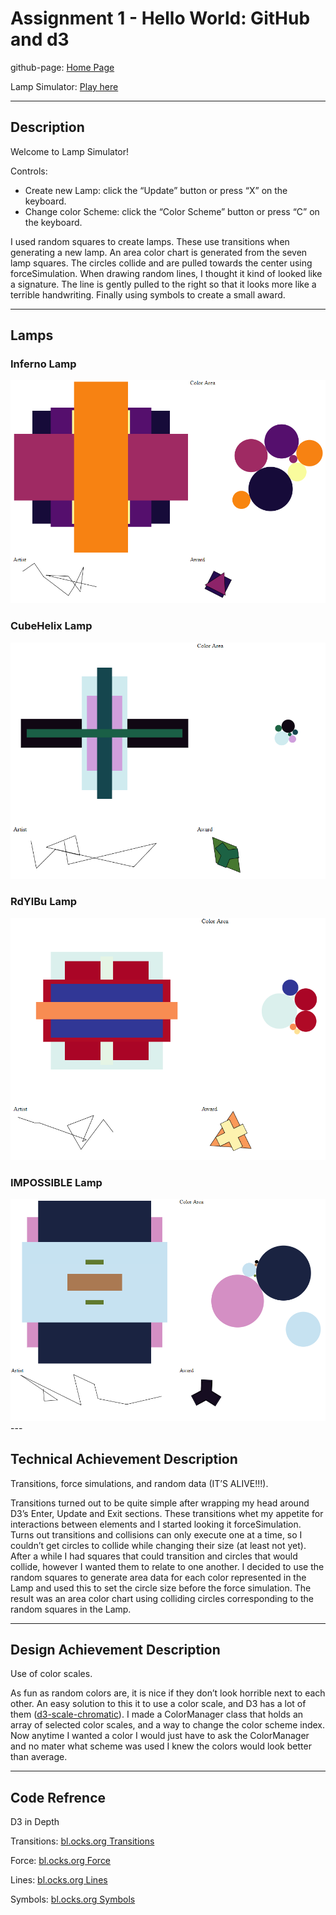 Assignment 1 - Hello World: GitHub and d3  
===
github-page: <a href="https://fish1natank.github.io/01-ghd3-1/" target="_blank">Home Page</a>

Lamp Simulator: <a href="https://fish1natank.github.io/01-ghd3-1/LampSimulator.html" target="_blank">Play here</a>

---

Description
---
Welcome to Lamp Simulator!

Controls:
 - Create new Lamp: click the “Update” button or press “X” on the keyboard.
 - Change color Scheme: click the “Color Scheme” button or press “C” on the keyboard.

I used random squares to create lamps. These use transitions when generating a new lamp. An area color chart is generated from the seven lamp squares. The circles collide and are pulled towards the center using forceSimulation. When drawing random lines, I thought it kind of looked like a signature. The line is gently pulled to the right so that it looks more like a terrible handwriting. Finally using symbols to create a small award.

---

Lamps
---
### Inferno Lamp
<img src="Images/InfernoLamp.PNG" alt="InfernoLamp">


### CubeHelix Lamp
<img src="Images/CubeHelixLamp.PNG" alt="CubeHelixLamp">


### RdYlBu Lamp
<img src="Images/RdYlBuLamp.PNG" alt="RdYlBuLamp">


### IMPOSSIBLE Lamp
<img src="Images/ImpossibleLamp.PNG" alt="ImpossibleLamp">
---

Technical Achievement Description
---
Transitions, force simulations, and random data (IT’S ALIVE!!!).

Transitions turned out to be quite simple after wrapping my head around D3’s Enter, Update and Exit sections. These transitions whet my appetite for interactions between elements and I started looking it forceSimulation. Turns out transitions and collisions can only execute one at a time, so I couldn’t get circles to collide while changing their size (at least not yet). After a while I had squares that could transition and circles that would collide, however I wanted them to relate to one another. I decided to use the random squares to generate area data for each color represented in the Lamp and used this to set the circle size before the force simulation. The result was an area color chart using colliding circles corresponding to the random squares in the Lamp.

---

Design Achievement Description
---
Use of color scales.

As fun as random colors are, it is nice if they don’t look horrible next to each other. An easy solution to this it to use a color scale, and D3 has a lot of them (<a href="https://github.com/d3/d3-scale-chromatic" target="_blank">d3-scale-chromatic</a>). I made a ColorManager class that holds an array of selected color scales, and a way to change the color scheme index. Now anytime I wanted a color I would just have to ask the ColorManager and no mater what scheme was used I knew the colors would look better than average.

---

Code Refrence
---
D3 in Depth

Transitions: 	<a href="https://bl.ocks.org/d3indepth/16c3036242d93526f3e18c60266b154e" target="_blank">bl.ocks.org Transitions</a>

Force:		<a href="https://bl.ocks.org/d3indepth/9d9f03a0016bc9df0f13b0d52978c02f" target="_blank">bl.ocks.org Force</a>

Lines:		<a href="https://bl.ocks.org/d3indepth/dd0e2e52b32f5c646b75acdfcb46864e" target="_blank">bl.ocks.org Lines</a>

Symbols:	<a href="https://bl.ocks.org/d3indepth/bae221df69af953fb06351e1391e89a0" target="_blank">bl.ocks.org Symbols</a>
